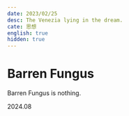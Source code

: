 ```yaml
---
date: 2023/02/25
desc: The Venezia lying in the dream.
cate: 思想
english: true
hidden: true
---
```


# Barren Fungus

Barren Fungus is nothing.

2024.08